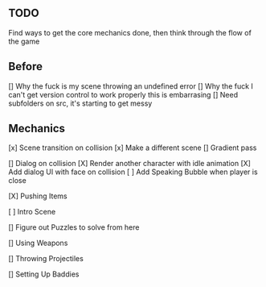 
TODO
----

Find ways to get the core mechanics done, then think through the flow of the game

Before
------

[] Why the fuck is my scene throwing an undefined error
[] Why the fuck I can't get version control to work properly this is embarrasing
[] Need subfolders on src, it's starting to get messy

Mechanics
---------

[x] Scene transition on collision
    [x] Make a different scene
    [] Gradient pass

[] Dialog on collision
    [X] Render another character with idle animation
    [X] Add dialog UI with face on collision
    [ ] Add Speaking Bubble when player is close

[X] Pushing Items 

[ ] Intro Scene

[] Figure out Puzzles to solve from here 

[] Using Weapons

[] Throwing Projectiles 

[] Setting Up Baddies